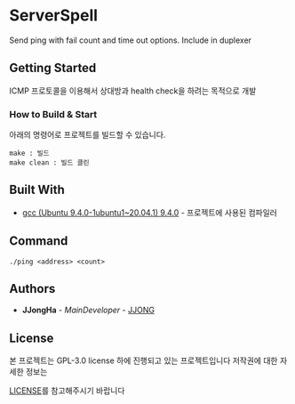 # ServerSpell

Send ping with fail count and time out options. Include in duplexer

## Getting Started

ICMP 프로토콜을 이용해서 상대방과 health check을 하려는 목적으로 개발

### How to Build & Start 

아래의 명령어로 프로젝트를 빌드할 수 있습니다.

```
make : 빌드
make clean : 빌드 클린
```

## Built With

* [gcc (Ubuntu 9.4.0-1ubuntu1~20.04.1) 9.4.0](https://gcc.gnu.org) - 프로젝트에 사용된 컴파일러

## Command

```text
./ping <address> <count>
```

## Authors

* **JJongHa** - *MainDeveloper* - [JJONG](https://github.com/archan0621)

## License

본 프로젝트는 GPL-3.0 license 하에 진행되고 있는 프로젝트입니다 저작권에 대한 자세한 정보는 

[LICENSE](LICENSE)를 참고해주시기 바랍니다
